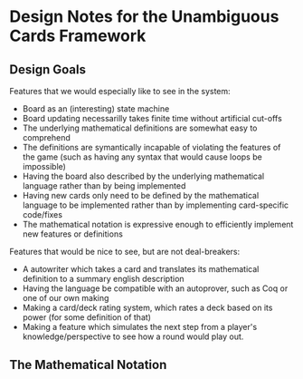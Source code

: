 # Design Notes for the Unambiguous Cards Framework

## Design Goals

Features that we would especially like to see in the system:

- Board as an (interesting) state machine
- Board updating necessarilly takes finite time without artificial cut-offs
- The underlying mathematical definitions are somewhat easy to comprehend
- The definitions are symantically incapable of violating the features of the game (such as having any syntax that would cause loops be impossible)
- Having the board also described by the underlying mathematical language rather than by being implemented
- Having new cards only need to be defined by the mathematical language to be implemented rather than by implementing card-specific code/fixes
- The mathematical notation is expressive enough to efficiently implement new features or definitions

Features that would be nice to see, but are not deal-breakers:

- A autowriter which takes a card and translates its mathematical definition to a summary english description
- Having the language be compatible with an autoprover, such as Coq or one of our own making
- Making a card/deck rating system, which rates a deck based on its power (for some definition of that)
- Making a feature which simulates the next step from a player's knowledge/perspective to see how a round would play out.

## The Mathematical Notation
